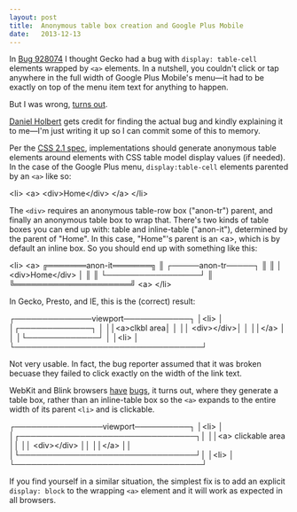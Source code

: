 ```yaml
---
layout: post
title:  Anonymous table box creation and Google Plus Mobile
date:   2013-12-13
---
```


In [Bug 928074][bug] I thought Gecko had a bug with `display: table-cell` elements wrapped by `<a>` elements. In a nutshell, you couldn't click or tap anywhere in the full width of Google Plus Mobile's menu&mdash;it had to be exactly on top of the menu item text for anything to happen.

But I was wrong, <a href="https://miketaylr.com/posts/assets/crickets.gif">turns out</a>.

[Daniel Holbert][dan] gets credit for finding the actual bug and kindly explaining it to me&mdash;I'm just writing it up so I can commit some of this to memory.

Per the [CSS 2.1 spec][spec], implementations should generate anonymous table elements around elements with CSS table model display values (if needed). In the case of the Google Plus menu, `display:table-cell` elements parented by an `<a>` like so:

&lt;li&gt;
  &lt;a&gt;
    &lt;div&gt;Home&lt;/div&gt;
  &lt;/a&gt;
&lt;/li&gt;

The `<div>` requires an anonymous table-row box ("anon-tr") parent, and finally an anonymous table box to wrap that. There's two kinds of table boxes you can end up with: table and inline-table ("anon-it"), determined by the parent of "Home". In this case, "Home"'s parent is an &lt;a&gt;, which is by default an inline box. So you should end up with something like this:

&lt;li&gt;
  &lt;a&gt;
 ╔═══════anon-it═══════╗
 ║ ┌─────anon-tr─────┐ ║
 ║ │ &lt;div&gt;Home&lt;/div&gt; │ ║
 ║ └─────────────────┘ ║
 ╚═════════════════════╝
  &lt;a&gt;
&lt;/li&gt;


In Gecko, Presto, and IE, this is the (correct) result:

┌──────────────viewport────────────┐
│&lt;li&gt;                              │
│┌─────────────┐                   │
││&lt;a&gt;clkbl area│                   │
││  &lt;div&gt;&lt;/div&gt;│                   │
││&lt;/a&gt;         │                   │
│└─────────────┘                   │
│&lt;li&gt;                              │
└──────────────────────────────────┘

Not very usable. In fact, the bug reporter assumed that it was broken becuase they failed to click exactly on the width of the link text.

WebKit and Blink browsers [have][webkit] [bugs][blink], it turns out, where they generate a table box, rather than an inline-table box so the `<a>` expands to the entire width of its parent `<li>` and is clickable.

┌────────────────viewport──────────┐
│&lt;li&gt;                              │
│┌────────────────────────────────┐│
││&lt;a&gt;      clickable area         ││
││  &lt;div&gt;&lt;/div&gt;                   ││
││&lt;/a&gt;                            ││
│└────────────────────────────────┘│
│&lt;li&gt;                              │
└──────────────────────────────────┘

If you find yourself in a similar situation, the simplest fix is to add an explicit `display: block` to the wrapping `<a>` element and it will work as expected in all browsers.

[webkit]: https://bugs.webkit.org/show_bug.cgi?id=125640
[blink]: http://code.google.com/p/chromium/issues/detail?id=327832
[bug]: https://bugzilla.mozilla.org/show_bug.cgi?id=928074#c30
[dan]: https://twitter.com/CodingExon
[spec]: http://www.w3.org/TR/CSS21/tables.html#anonymous-boxes
